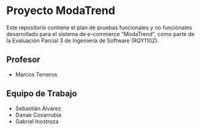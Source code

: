#  Proyecto ModaTrend

Este repositorio contiene el plan de pruebas funcionales y no funcionales desarrollado para el sistema de e-commerce "ModaTrend", como parte de la Evaluación Parcial 3 de Ingeniería de Software (RQY1102).

## Profesor
- Marcos Terreros

## Equipo de Trabajo
- Sebastián Álvarez
- Danae Covarrubia
- Gabriel Inostroza


